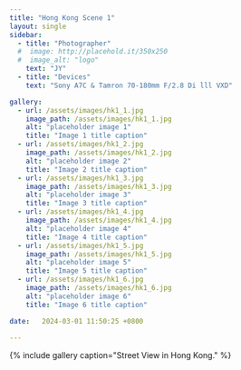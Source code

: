 ```yaml
---
title: "Hong Kong Scene 1"
layout: single
sidebar:
  - title: "Photographer"
  #  image: http://placehold.it/350x250
  #  image_alt: "logo"
    text: "JY"
  - title: "Devices"
    text: "Sony A7C & Tamron 70-180mm F/2.8 Di lll VXD"

gallery:
  - url: /assets/images/hk1_1.jpg
    image_path: /assets/images/hk1_1.jpg
    alt: "placeholder image 1"
    title: "Image 1 title caption"
  - url: /assets/images/hk1_2.jpg
    image_path: /assets/images/hk1_2.jpg
    alt: "placeholder image 2"
    title: "Image 2 title caption"
  - url: /assets/images/hk1_3.jpg
    image_path: /assets/images/hk1_3.jpg
    alt: "placeholder image 3"
    title: "Image 3 title caption"
  - url: /assets/images/hk1_4.jpg
    image_path: /assets/images/hk1_4.jpg
    alt: "placeholder image 4"
    title: "Image 4 title caption"
  - url: /assets/images/hk1_5.jpg
    image_path: /assets/images/hk1_5.jpg
    alt: "placeholder image 5"
    title: "Image 5 title caption"
  - url: /assets/images/hk1_6.jpg
    image_path: /assets/images/hk1_6.jpg
    alt: "placeholder image 6"
    title: "Image 6 title caption"

date:   2024-03-01 11:50:25 +0800
  
---
```



{% include gallery caption="Street View in Hong Kong." %}


